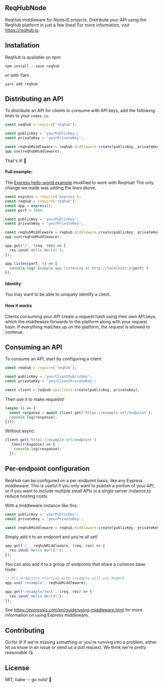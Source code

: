 ## ReqHubNode
ReqHub middleware for NodeJS projects. Distribute your API using the ReqHub platform in just a few lines!
For more information, visit https://reqhub.io.

## Installation
ReqHub is available on npm
```
npm install --save reqhub
```
or with Yarn
```
yarn add reqhub
```

## Distributing an API
To distribute an API for clients to consume with API keys, add the following lines to your `index.js`:

```js
const reqhub = require('reqhub');

const publicKey = 'yourPublicKey';
const privateKey = 'yourPrivateKey';

const reqhubMiddleware = reqhub.middleware.create(publicKey, privateKey);
app.use(reqhubMiddleware);
```

That's it! 🎉

#### Full example:
The [Express hello-world example](https://expressjs.com/en/starter/hello-world.html) modified to work with ReqHub! The only change we made was adding the lines above.

```js
const express = require('express');
const reqhub = require('reqhub');
const app = express();
const port = 3000;

const publicKey = 'yourPublicKey';
const privateKey = 'yourPrivateKey';

const reqhubMiddleware = reqhub.middleware.create(publicKey, privateKey);
app.use(reqhubMiddleware);

app.get('/', (req, res) => {
  res.send('Hello World!');
});

app.listen(port, () => {
  console.log(`Example app listening at http://localhost:${port}`)
});
```

#### Identity
You may want to be able to uniquely identify a client.

#### How it works
Clients consuming your API create a request hash using their own API keys, which the middleware forwards to the platform
along with your request hash. If everything matches up on the platform, the request is allowed to continue.

## Consuming an API
To consume an API, start by configuring a client:
```js
const reqhub = require('reqhub');

const publicKey = 'yourClientPublicKey';
const privateKey = 'yourClientPrivateKey';

const client = reqhub.apiClient.create(publicKey, privateKey);
```

Then use it to make requests!
```js
(async () => {
  const response = await client.get('https://example-url/endpoint');
  console.log(response);
})();
```

Without async:
```js
client.get('https://example-url/endpoint')
  .then((response) => {
    console.log(response);
  });
```

## Per-endpoint configuration
ReqHub can be configured on a per-endpoint basis, like any Express middleware. This is useful if you only want to publish a portion of your API, or if you want to include multiple small APIs in a single server instance to reduce hosting costs.

With a middleware instance like this:
```js
const publicKey = 'yourPublicKey';
const privateKey = 'yourPrivateKey';

const reqhubMiddleware = reqhub.middleware.create(publicKey, privateKey);
```

Simply add it to an endpoint and you're all set!
```js
app.get('/', reqhubMiddleware, (req, res) => {
  res.send('Hello World!');
});
```

You can also add it to a group of endpoints that share a common base route:
```js
// All endpoints starting with /example will use ReqHub
app.use('/example', reqhubMiddleware);

app.get('/example/test', (req, res) => {
  res.send('Hello World!');
});
```

See https://expressjs.com/en/guide/using-middleware.html for more information on using Express middleware.

## Contributing
Go for it! If we're missing something or you're running into a problem, either let us know in an issue or send us a pull request.
We think we're pretty reasonable 😘

## License
MIT, babe -- go nuts! 🎉
